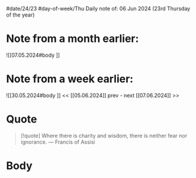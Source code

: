 
#date/24/23
#day-of-week/Thu
Daily note of: 06 Jun 2024 (23rd Thursday of the year)

# Note from a month earlier:
![[07.05.2024#body ]]

# Note from a week earlier:
![[30.05.2024#body ]]
 << [[05.06.2024]] prev - next [[07.06.2024]] >>
# Quote

> [!quote] Where there is charity and wisdom, there is neither fear nor ignorance.
> — Francis of Assisi
# Body

